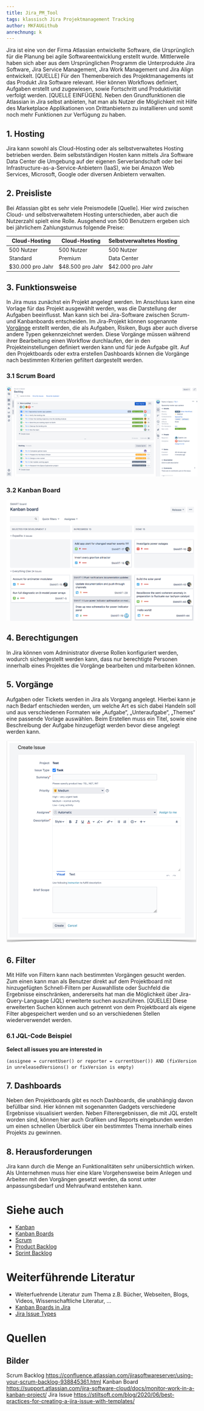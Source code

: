 ```yaml
---
title: Jira_PM_Tool
tags: klassisch Jira Projektmanagement Tracking
author: MKFAUGithub
anrechnung: k
---
```



Jira ist eine von der Firma Atlassian entwickelte Software, die Ursprünglich für die Planung bei agile Softwareentwicklung erstellt wurde. Mittlerweile haben sich aber aus dem Ursprünglichen Programm die Unterprodukte Jira Software, Jira Service Management, Jira Work Management und Jira Align entwickelt. [QUELLE]
Für den Themenbereich des Projektmanagements ist das Produkt Jira Software relevant. Hier können Workflows definiert, Aufgaben erstellt und zugewiesen, sowie Fortschritt und Produktivität verfolgt werden. [QUELLE EINFÜGEN]. Neben den Grundfunktionen die Atlassian in Jira selbst anbieten, hat man als Nutzer die Möglichkeit mit Hilfe des Marketplace Applikationen von Drittanbietern zu installieren und somit noch mehr Funktionen zur Verfügung zu haben.

## 1. Hosting
Jira kann sowohl als Cloud-Hosting oder als selbstverwaltetes Hosting betrieben werden. Beim selbstständigen Hosten kann mittels Jira Software Data Center die Umgebung auf der eigenen Serverlandschaft oder bei Infrastructure-as-a-Service-Anbietern (IaaS), wie bei Amazon Web Services, Microsoft, Google oder diversen Anbietern verwalten. 

## 2. Preisliste
Bei Atlassian gibt es sehr viele Preismodelle [Quelle]. Hier wird zwischen Cloud- und selbstverwaltetem Hosting unterschieden, aber auch die Nutzerzahl spielt eine Rolle. Ausgehend von 500 Benutzern ergeben sich bei jährlichem Zahlungsturnus folgende Preise: 


| Cloud-Hosting | Cloud-Hosting | Selbstverwaltetes Hosting |
| ------------- | ------------- | -------------|
| 500 Nutzer | 500 Nutzer | 500 Nutzer |
| Standard  | Premium  | Data Center |
| $30.000 pro Jahr  | $48.500 pro Jahr  | $42.000 pro Jahr |

## 3. Funktionsweise
In Jira muss zunächst ein Projekt angelegt werden. Im Anschluss kann eine Vorlage für das Projekt ausgewählt werden, was die Darstellung der Aufgaben beeinflusst. Man kann sich bei Jira-Software zwischen Scrum- und Kanbanboards entscheiden. Im Jira-Projekt können sogenannte [Vorgänge](Jira_PM_Tool.md#5-vorgänge) erstellt werden, die als Aufgaben, Risiken, Bugs aber auch diverse andere Typen gekennzeichnet werden. Diese Vorgänge müssen während ihrer Bearbeitung einen Workflow durchlaufen, der in den Projekteinstellungen definiert werden kann und für jede Aufgabe gilt. Auf den Projektboards oder extra erstellen Dashboards können die Vorgänge nach bestimmten Kriterien gefiltert dargestellt werden.

### 3.1 Scrum Board
![Scrum Board](Jira_PM_Tool/scrum_backlog_full.png)

### 3.2 Kanban Board
![Jira Kanban Board](Jira_PM_Tool/screenshot_JSW_KanbanBoard.png)

## 4. Berechtigungen 
In Jira können vom Administrator diverse Rollen konfiguriert werden, wodurch sichergestellt werden kann, dass nur berechtigte Personen innerhalb eines Projektes die Vorgänge bearbeiten und mitarbeiten können.

## 5. Vorgänge
Aufgaben oder Tickets werden in Jira als Vorgang angelegt. Hierbei kann je nach Bedarf entschieden werden, um welche Art es sich dabei Handeln soll und aus verschiedenen Formaten wie „Aufgabe“, „Unteraufgabe“, „Themes“ eine passende Vorlage auswählen. Beim Erstellen muss ein Titel, sowie eine Beschreibung der Aufgabe hinzugefügt werden bevor diese angelegt werden kann.

![Jira Vorgangserstellung](Jira_PM_Tool/Jira_Issue.png)

## 6. Filter
Mit Hilfe von Filtern kann nach bestimmten Vorgängen gesucht werden. Zum einen kann man als Benutzer direkt auf dem Projektboard mit hinzugefügten Schnell-Filtern per Auswahlliste oder Suchfeld die Ergebnisse einschränken, andererseits hat man die Möglichkeit über Jira-Query-Language (JQL) erweiterte suchen auszuführen. [QUELLE] Diese erweiterten Suchen können auch getrennt von dem Projektboard als eigene Filter abgespeichert werden und so an verschiedenen Stellen wiederverwendet werden.

### 6.1 JQL-Code Beispiel
 
**Select all issues you are interested in**

```
(assignee = currentUser() or reporter = currentUser()) AND (fixVersion in unreleasedVersions() or fixVersion is empty) 
```


## 7. Dashboards
Neben den Projektboards gibt es noch Dashboards, die unabhängig davon befüllbar sind. Hier können mit sogenannten Gadgets verschiedene Ergebnisse visualisiert werden. Neben Filterergebnissen, die mit JQL erstellt worden sind, können hier auch Grafiken und Reports eingebunden werden um einen schnellen Überblick über ein bestimmtes Thema innerhalb eines Projekts zu gewinnen.

## 8. Herausforderungen
Jira kann durch die Menge an Funktionalitäten sehr unübersichtlich wirken. Als Unternehmen muss hier eine klare Vorgehensweise beim Anlegen und Arbeiten mit den Vorgängen gesetzt werden, da sonst unter anpassungsbedarf und Mehraufwand entstehen kann. 

# Siehe auch

* [Kanban](https://github.com/ManagingProjectsSuccessfully/ManagingProjectsSuccessfully.github.io/blob/main/kb/Kanban.md)
* [Kanban Boards](https://github.com/ManagingProjectsSuccessfully/ManagingProjectsSuccessfully.github.io/blob/main/kb/Kanban_Boards.md)
* [Scrum](https://github.com/ManagingProjectsSuccessfully/ManagingProjectsSuccessfully.github.io/blob/main/kb/SCRUM.md)
* [Product Backlog](https://github.com/ManagingProjectsSuccessfully/ManagingProjectsSuccessfully.github.io/blob/main/kb/Product_Backlog.md)
* [Sprint Backlog](https://github.com/ManagingProjectsSuccessfully/ManagingProjectsSuccessfully.github.io/blob/main/kb/Sprint_Backlog.md)

# Weiterführende Literatur

* Weiterfuehrende Literatur zum Thema z.B. Bücher, Webseiten, Blogs, Videos, Wissenschaftliche Literatur, ...
* [Kanban Boards in Jira](https://support.atlassian.com/jira-software-cloud/docs/monitor-work-in-a-kanban-project/)
* [Jira Issue Types](https://support.atlassian.com/jira-cloud-administration/docs/what-are-issue-types/)

# Quellen

[^1]: Quellen die ihr im Text verwendet habt z.B. Bücher, Webseiten, Blogs, Videos, Wissenschaftliche Literatur, ... (eine Quelle in eine Zeile, keine Zeilenumbrüche machen)
[^4]: [Advanced Formatting Syntax for GitHub flavored Markdown](https://docs.github.com/en/github/writing-on-github/working-with-advanced-formatting/organizing-information-with-tables)
[^5]: [What is a Board](https://confluence.atlassian.com/jirasoftwareserver/what-is-a-board-938845235.html)
[^6]: [What is a Jira-SoftwareBoard](https://support.atlassian.com/jira-software-cloud/docs/what-is-a-jira-software-board/)
[^7]: [Jira Issue](https://stiltsoft.com/blog/2020/06/best-practices-for-creating-a-jira-issue-with-templates/)


## Bilder
 Scrum Backlog https://confluence.atlassian.com/jirasoftwareserver/using-your-scrum-backlog-938845361.html
 Kanban Board https://support.atlassian.com/jira-software-cloud/docs/monitor-work-in-a-kanban-project/
 Jira Issue https://stiltsoft.com/blog/2020/06/best-practices-for-creating-a-jira-issue-with-templates/

 

